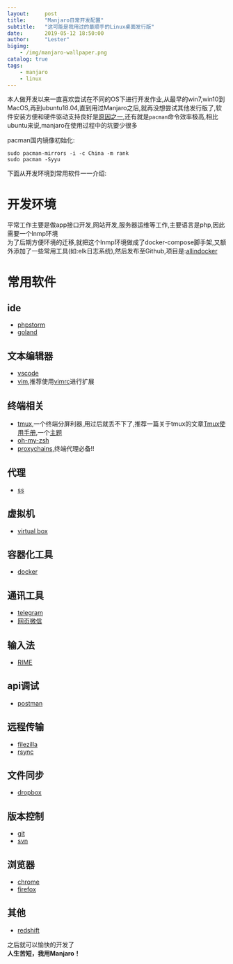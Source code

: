 ```yaml
---
layout:     post
title:      "Manjaro日常开发配置"
subtitle:   "这可能是我用过的最顺手的Linux桌面发行版"
date:       2019-05-12 18:50:00
author:     "Lester"
bigimg:
    - /img/manjaro-wallpaper.png
catalog: true
tags:
    - manjaro
    - linux
---
```


本人做开发以来一直喜欢尝试在不同的OS下进行开发作业,从最早的win7,win10到MacOS,再到ubuntu18.04,直到用过Manjaro之后,就再没想尝试其他发行版了,软件安装方便和硬件驱动支持良好是[原因之一](https://www.lulinux.com/archives/2787),还有就是`pacman`命令效率极高,相比ubuntu来说,manjaro在使用过程中的坑要少很多  

pacman国内镜像初始化:  

```shell
sudo pacman-mirrors -i -c China -m rank
sudo pacman -Syyu
```

下面从开发环境到常用软件一一介绍:  

# 开发环境

平常工作主要是做app接口开发,网站开发,服务器运维等工作,主要语言是php,因此需要一个lnmp环境  
为了后期方便环境的迁移,就把这个lnmp环境做成了docker-compose脚手架,又额外添加了一些常用工具(如:elk日志系统),然后发布至Github,项目是:[allindocker](https://github.com/lestat220255/allindocker)

# 常用软件

## ide
- [phpstorm](https://en.wikipedia.org/wiki/PhpStorm)
- [goland](https://www.jetbrains.com/go/)

## 文本编辑器
- [vscode](https://zh.wikipedia.org/wiki/Visual_Studio_Code)
- [vim](https://zh.wikipedia.org/zh-hans/Vim),推荐使用[vimrc](https://github.com/amix/vimrc)进行扩展

## 终端相关
- [tmux](https://github.com/tmux/tmux),一个终端分屏利器,用过后就丢不下了,推荐一篇关于tmux的文章[Tmux使用手册](http://louiszhai.github.io/2017/09/30/tmux/),一个[主题](https://github.com/seebi/tmux-colors-solarized)
- [oh-my-zsh](https://github.com/robbyrussell/oh-my-zsh)
- [proxychains](https://github.com/haad/proxychains),终端代理必备!!

## 代理
- [ss](https://github.com/shadowsocks/shadowsocks-qt5)

## 虚拟机
- [virtual box](https://zh.wikipedia.org/wiki/VirtualBox)

## 容器化工具
- [docker](https://zh.wikipedia.org/zh/Docker)

## 通讯工具
- [telegram](https://zh.wikipedia.org/zh/Telegram)
- [网页微信](https://wx.qq.com/)

## 输入法
- [RIME](https://rime.im/)

## api调试
- [postman](https://www.getpostman.com/)

## 远程传输
- [filezilla](https://zh.wikipedia.org/zh-hans/FileZilla)
- [rsync](https://zh.wikipedia.org/zh/Rsync)

## 文件同步
- [dropbox](https://zh.wikipedia.org/zh-hans/Dropbox)

## 版本控制
- [git](https://zh.wikipedia.org/zh-hans/Git)
- [svn](https://zh.wikipedia.org/zh-hans/Subversion)

## 浏览器
- [chrome](https://en.wikipedia.org/wiki/Google_Chrome)
- [firefox](https://zh.wikipedia.org/zh/Firefox)

## 其他
- [redshift](https://wiki.archlinux.org/index.php/Redshift)

之后就可以愉快的开发了  
**人生苦短，我用Manjaro！**
